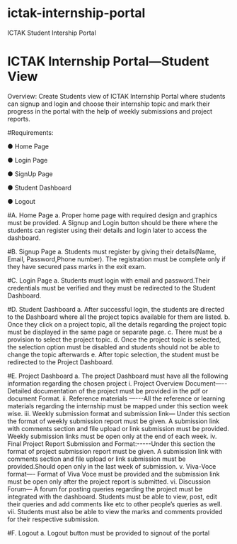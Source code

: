 # ictak-internship-portal
ICTAK Student Intership Portal

# ICTAK Internship Portal—Student View
Overview: Create Students view of ICTAK Internship Portal where students can signup and login
and choose their internship topic and mark their progress in the portal with the help of weekly
submissions and project reports.

#Requirements:

● Home Page

● Login Page

● SignUp Page

● Student Dashboard

● Logout

#A. Home Page
a. Proper home page with required design and graphics must be provided. A Signup and
Login button should be there where the students can register using their details and login
later to access the dashboard.

#B. Signup Page
a. Students must register by giving their details(Name, Email, Password,Phone number).
The registration must be complete only if they have secured pass marks in the exit exam.

#C. Login Page
a. Students must login with email and password.Their credentials must be verified and they
must be redirected to the Student Dashboard.

#D. Student Dashboard
a. After successful login, the students are directed to the Dashboard where all the project
topics available for them are listed.
b. Once they click on a project topic, all the details regarding the project topic must be
displayed in the same page or separate page.
c. There must be a provision to select the project topic.
d. Once the project topic is selected, the selection option must be disabled and students
should not be able to change the topic afterwards
e. After topic selection, the student must be redirected to the Project Dashboard.

#E. Project Dashboard
a. The project Dashboard must have all the following information regarding the chosen
project
i. Project Overview Document—-- Detailed documentation of the project must be
provided in the pdf or document Format.
ii. Reference materials —---All the reference or learning materials regarding the
internship must be mapped under this section week wise.
iii. Weekly submission format and submission link— Under this section the
format of weekly submission report must be given. A submission link with
comments section and file upload or link submission must be provided. Weekly
submission links must be open only at the end of each week.
iv. Final Project Report Submission and Format:-----Under this section the format
of project submission report must be given. A submission link with comments
section and file upload or link submission must be provided.Should open only in
the last week of submission.
v. Viva-Voce format—- Format of Viva Voce must be provided and the submission
link must be open only after the project report is submitted.
vi. Discussion Forum— A forum for posting queries regarding the project must be
integrated with the dashboard. Students must be able to view, post, edit their
queries and add comments like etc to other people’s queries as well.
vii. Students must also be able to view the marks and comments provided for their
respective submission.

#F. Logout
a. Logout button must be provided to signout of the portal
